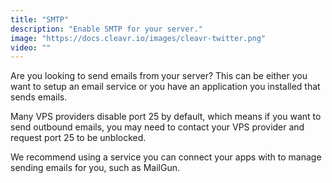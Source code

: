 ```yaml
---
title: "SMTP"
description: "Enable SMTP for your server."
image: "https://docs.cleavr.io/images/cleavr-twitter.png"
video: ""
---
```


Are you looking to send emails from your server? This can be either you want to setup an email service or you have an application you installed that sends emails.

Many VPS providers disable port 25 by default, which means if you want to send outbound emails, you may need to contact your VPS provider and
request port 25 to be unblocked.

<base-alert>
We recommend using a service you can connect your apps with to manage sending emails for you, such as MailGun.
</base-alert>
